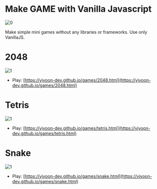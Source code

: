 # Make GAME with Vanilla Javascript

![0](/readme/game.png)

Make simple mini games without any libraries or frameworks. Use only VanillaJS.

# 2048

![1](/readme/ex_2048.png)

- Play: [https://yjyoon-dev.github.io/games/2048.html](https://yjyoon-dev.github.io/games/2048.html)

# Tetris

![1](/readme/ex_tetris.png)

- Play: [https://yjyoon-dev.github.io/games/tetris.html](https://yjyoon-dev.github.io/games/tetris.html)

# Snake

![1](/readme/ex_snake.png)

- Play: [https://yjyoon-dev.github.io/games/snake.html](https://yjyoon-dev.github.io/games/snake.html)